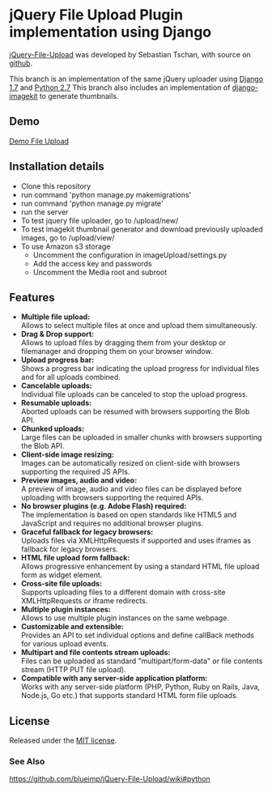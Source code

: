 # jQuery File Upload Plugin implementation using Django
[jQuery-File-Upload](http://aquantum-demo.appspot.com/file-upload) was developed by Sebastian Tschan, with source on [github](https://github.com/blueimp/jQuery-File-Upload). 

This branch is an implementation of the same jQuery uploader using [Django 1.7](https://docs.djangoproject.com/en/1.7/) and [Python 2.7](https://docs.python.org/2/)
This branch also includes an implementation of [django-imagekit](http://django-imagekit.readthedocs.org/en/latest/) to generate thumbnails.

## Demo
[Demo File Upload](https://blueimp.github.io/jQuery-File-Upload/)

## Installation details
* Clone this repository
* run command 'python manage.py makemigrations'
* run command 'python manage.py migrate'
* run the server
* To test jquery file uploader, go to /upload/new/
* To test imagekit thumbnail generator and download previously uploaded images, go to /upload/view/
* To use Amazon s3 storage
    * Uncomment the configuration in imageUpload/settings.py
    * Add the access key and passwords
    * Uncomment the Media root and subroot

## Features
* **Multiple file upload:**  
  Allows to select multiple files at once and upload them simultaneously.
* **Drag & Drop support:**  
  Allows to upload files by dragging them from your desktop or filemanager and dropping them on your browser window.
* **Upload progress bar:**  
  Shows a progress bar indicating the upload progress for individual files and for all uploads combined.
* **Cancelable uploads:**  
  Individual file uploads can be canceled to stop the upload progress.
* **Resumable uploads:**  
  Aborted uploads can be resumed with browsers supporting the Blob API.
* **Chunked uploads:**  
  Large files can be uploaded in smaller chunks with browsers supporting the Blob API.
* **Client-side image resizing:**  
  Images can be automatically resized on client-side with browsers supporting the required JS APIs.
* **Preview images, audio and video:**  
  A preview of image, audio and video files can be displayed before uploading with browsers supporting the required APIs.
* **No browser plugins (e.g. Adobe Flash) required:**  
  The implementation is based on open standards like HTML5 and JavaScript and requires no additional browser plugins.
* **Graceful fallback for legacy browsers:**  
  Uploads files via XMLHttpRequests if supported and uses iframes as fallback for legacy browsers.
* **HTML file upload form fallback:**  
  Allows progressive enhancement by using a standard HTML file upload form as widget element.
* **Cross-site file uploads:**  
  Supports uploading files to a different domain with cross-site XMLHttpRequests or iframe redirects.
* **Multiple plugin instances:**  
  Allows to use multiple plugin instances on the same webpage.
* **Customizable and extensible:**  
  Provides an API to set individual options and define callBack methods for various upload events.
* **Multipart and file contents stream uploads:**  
  Files can be uploaded as standard "multipart/form-data" or file contents stream (HTTP PUT file upload).
* **Compatible with any server-side application platform:**  
  Works with any server-side platform (PHP, Python, Ruby on Rails, Java, Node.js, Go etc.) that supports standard HTML form file uploads.

## License
Released under the [MIT license](http://www.opensource.org/licenses/MIT).

### See Also
https://github.com/blueimp/jQuery-File-Upload/wiki#python
